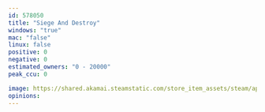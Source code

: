 ```yaml
---
id: 578050
title: "Siege And Destroy"
windows: "true"
mac: "false"
linux: false
positive: 0
negative: 0
estimated_owners: "0 - 20000"
peak_ccu: 0

image: https://shared.akamai.steamstatic.com/store_item_assets/steam/apps/578050/header.jpg?t=1485226805
opinions:
---
```

